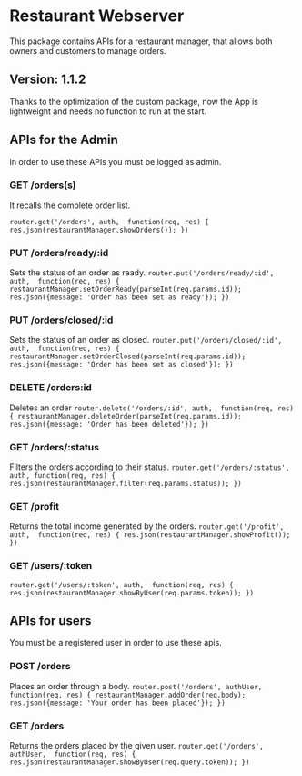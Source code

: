 # Restaurant Webserver
This package contains APIs for a restaurant manager, that allows both owners and customers to manage orders.


## Version: 1.1.2
Thanks to the optimization of the custom package, now the App is lightweight and needs no function to run at the start.

## APIs for the Admin
In order to use these APIs you must be logged as admin.

### GET /orders(s)
It recalls the complete order list.

`router.get('/orders', auth,  function(req, res) {
    res.json(restaurantManager.showOrders());
})`


### PUT /orders/ready/:id
Sets the status of an order as ready.
`router.put('/orders/ready/:id', auth,  function(req, res) {
     restaurantManager.setOrderReady(parseInt(req.params.id));
     res.json({message: 'Order has been set as ready'});
 })`

### PUT /orders/closed/:id
Sets the status of an order as closed.
 `router.put('/orders/closed/:id', auth,  function(req, res) {
      restaurantManager.setOrderClosed(parseInt(req.params.id));
      res.json({message: 'Order has been set as closed'});
  })`

### DELETE /orders:id
Deletes an order
 `router.delete('/orders/:id', auth,  function(req, res) {
     restaurantManager.deleteOrder(parseInt(req.params.id));
     res.json({message: 'Order has been deleted'});
 })`

### GET /orders/:status
Filters the orders according to their status.
`router.get('/orders/:status', auth, function(req, res) {
     res.json(restaurantManager.filter(req.params.status));
})`

### GET /profit
Returns the total income generated by the orders.
`router.get('/profit', auth,  function(req, res) {
     res.json(restaurantManager.showProfit());
 })`

### GET /users/:token
 `router.get('/users/:token', auth,  function(req, res) {
     res.json(restaurantManager.showByUser(req.params.token));
 })`

## APIs for users
You must be a registered user in order to use these apis.

### POST /orders
Places an order through a body.
`router.post('/orders', authUser, function(req, res) {
    restaurantManager.addOrder(req.body);
    res.json({message: 'Your order has been placed'});
})`

### GET /orders
Returns the orders placed by the given user.
`router.get('/orders', authUser,  function(req, res) {
    res.json(restaurantManager.showByUser(req.query.token));
})`
